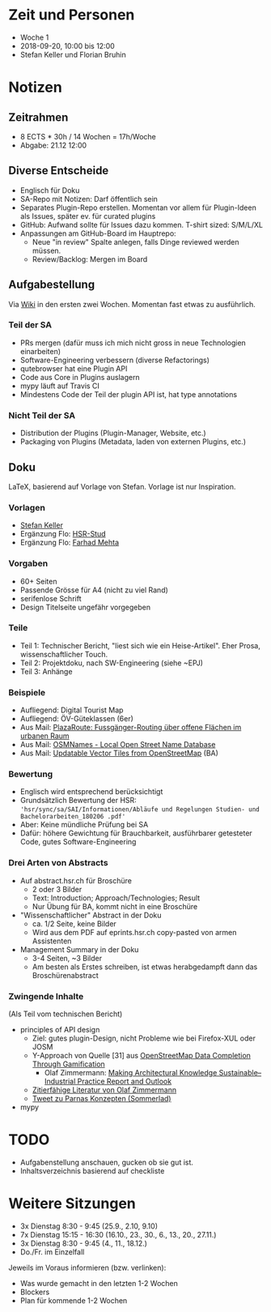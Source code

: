 # Zeit und Personen

- Woche 1
- 2018-09-20, 10:00 bis 12:00
- Stefan Keller und Florian Bruhin

# Notizen

## Zeitrahmen

- 8 ECTS * 30h / 14 Wochen = 17h/Woche
- Abgabe: 21.12 12:00

## Diverse Entscheide

- Englisch für Doku
- SA-Repo mit Notizen: Darf öffentlich sein
- Separates Plugin-Repo erstellen. Momentan vor allem für Plugin-Ideen als
  Issues, später ev. für curated plugins
- GitHub: Aufwand sollte für Issues dazu kommen. T-shirt sized: S/M/L/XL
- Anpassungen am GitHub-Board im Hauptrepo:
  - Neue "in review" Spalte anlegen, falls Dinge reviewed werden müssen.
  - Review/Backlog: Mergen im Board
  
## Aufgabestellung

Via [Wiki](https://wiki.hsr.ch/StefanKeller/SA_HS18_Bruhin_Aufgabenstellung) in
den ersten zwei Wochen. Momentan fast etwas zu ausführlich.

### Teil der SA

- PRs mergen (dafür muss ich mich nicht gross in neue Technologien einarbeiten)
- Software-Engineering verbessern (diverse Refactorings)
- qutebrowser hat eine Plugin API
- Code aus Core in Plugins auslagern
- mypy läuft auf Travis CI
- Mindestens Code der Teil der plugin API ist, hat type annotations

### Nicht Teil der SA

- Distribution der Plugins (Plugin-Manager, Website, etc.)
- Packaging von Plugins (Metadata, laden von externen Plugins, etc.)
  
## Doku

LaTeX, basierend auf Vorlage von Stefan. Vorlage ist nur Inspiration.

### Vorlagen

- [Stefan Keller](https://wiki.hsr.ch/StefanKeller/wiki.cgi?AgilesArbeitenUndDokumentieren)
- Ergänzung Flo: [HSR-Stud](https://github.com/HSR-Stud/VorlageSABA)
- Ergänzung Flo: [Farhad Mehta](https://wiki.hsr.ch/FarhadMehta/wiki.cgi?ProjectInformation)

### Vorgaben

- 60+ Seiten
- Passende Grösse für A4 (nicht zu viel Rand)
- serifenlose Schrift
- Design Titelseite ungefähr vorgegeben

### Teile

- Teil 1: Technischer Bericht, "liest sich wie ein Heise-Artikel". Eher Prosa, wissenschaftlicher Touch.
- Teil 2: Projektdoku, nach SW-Engineering (siehe ~EPJ)
- Teil 3: Anhänge

### Beispiele

- Aufliegend: Digital Tourist Map
- Aufliegend: ÖV-Güteklassen (6er)
- Aus Mail: [PlazaRoute: Fussgänger-Routing über offene Flächen im urbanen Raum](https://eprints.hsr.ch/625/)
- Aus Mail: [OSMNames - Local Open Street Name Database](https://eprints.hsr.ch/544/)
- Aus Mail: [Updatable Vector Tiles from OpenStreetMap](https://eprints.hsr.ch/536/) (BA)

### Bewertung

- Englisch wird entsprechend berücksichtigt
- Grundsätzlich Bewertung der HSR: <br/> `'hsr/sync/sa/SAI/Informationen/Abläufe und Regelungen Studien- und Bachelorarbeiten_180206 .pdf'`
- Aber: Keine mündliche Prüfung bei SA
- Dafür: höhere Gewichtung für Brauchbarkeit, ausführbarer getesteter Code, gutes Software-Engineering

### Drei Arten von Abstracts

- Auf abstract.hsr.ch für Broschüre
  - 2 oder 3 Bilder
  - Text: Introduction; Approach/Technologies; Result
  - Nur Übung für BA, kommt nicht in eine Broschüre
- "Wissenschaftlicher" Abstract in der Doku
  - ca. 1/2 Seite, keine Bilder
  - Wird aus dem PDF auf eprints.hsr.ch copy-pasted von armen Assistenten
- Management Summary in der Doku
  - 3-4 Seiten, ~3 Bilder
  - Am besten als Erstes schreiben, ist etwas herabgedampft dann das Broschürenabstract
  
### Zwingende Inhalte

(Als Teil vom technischen Bericht)

- principles of API design
  - Ziel: gutes plugin-Design, nicht Probleme wie bei Firefox-XUL oder JOSM
  - Y-Approach von Quelle [31] aus [OpenStreetMap Data Completion Through Gamification](https://eprints.hsr.ch/671/)
    - Olaf Zimmermann: [Making Architectural Knowledge Sustainable–Industrial Practice Report and Outlook](https://resources.sei.cmu.edu/library/asset-view.cfm?assetID=31345)
  - [Zitierfähige Literatur von Olaf Zimmermann](https://www.ifs.hsr.ch/index.php?id=15667&L=4)
  - [Tweet zu Parnas Konzepten (Sommerlad)](https://twitter.com/PeterSommerlad/status/1042307883663339520)
- mypy

# TODO

- Aufgabenstellung anschauen, gucken ob sie gut ist.
- Inhaltsverzeichnis basierend auf checkliste

# Weitere Sitzungen

- 3x Dienstag 8:30  -  9:45  (25.9., 2.10, 9.10)
- 7x Dienstag 15:15 - 16:30  (16.10., 23., 30., 6., 13., 20., 27.11.)
- 3x Dienstag 8:30  -  9:45  (4., 11., 18.12.)
- Do./Fr. im Einzelfall

Jeweils im Voraus informieren (bzw. verlinken):

- Was wurde gemacht in den letzten 1-2 Wochen
- Blockers
- Plan für kommende 1-2 Wochen
